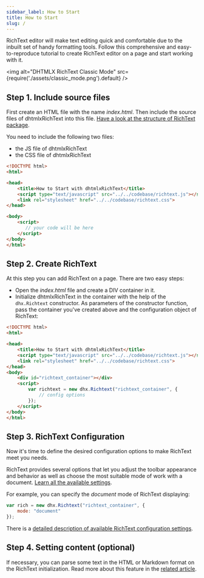 ```yaml
---
sidebar_label: How to Start
title: How to Start
slug: /
---
```


RichText editor will make text editing quick and comfortable due to the inbuilt set of handy formatting tools.
Follow this comprehensive and easy-to-reproduce tutorial to create RichText editor on a page and start working with it.

 <img alt="DHTMLX RichText Classic Mode" src={require('./assets/classic_mode.png').default} />

Step 1. Include source files
--------------------------

First create an HTML file with the name *index.html*. Then include the source files of dhtmlxRichText into this file. 
[Have a look at the structure of RichText package](initialization.md#includingsourcefiles).

You need to include the following two files:

- the JS file of dhtmlxRichText
- the CSS file of dhtmlxRichText

~~~html title="index.html"
<!DOCTYPE html>
<html>

<head>
	<title>How to Start with dhtmlxRichText</title>
	<script type="text/javascript" src="../../codebase/richtext.js"></script>
	<link rel="stylesheet" href="../../codebase/richtext.css">
</head>

<body>
	<script>
       // your code will be here
	</script>
</body>
</html>
~~~

Step 2. Create RichText
--------------------------

At this step you can add RichText on a page. There are two easy steps:

- Open the *index.html* file and create a DIV container in it.
- Initialize dhtmlxRichText in the container with the help of the `dhx.Richtext` constructor. As parameters of the constructor function, pass the container you've created above and the configuration object of RichText:

~~~html title="index.html"
<!DOCTYPE html>
<html>

<head>
	<title>How to Start with dhtmlxRichText</title>
	<script type="text/javascript" src="../../codebase/richtext.js"></script>
	<link rel="stylesheet" href="../../codebase/richtext.css">
</head>
<body>
	<div id="richtext_container"></div>
	<script>
        var richtext = new dhx.Richtext("richtext_container", {
			// config options
		});
	</script>
</body>
</html>
~~~

Step 3. RichText Configuration
------------------------------

Now it's time to define the desired configuration options to make RichText meet you needs.

RichText provides several options that let you adjust the toolbar appearance and behavior as well as choose the most suitable mode of work with a document. [Learn all the available settings](api/refs/richtext_props.md).

For example, you can specify the *document* mode of RichText displaying:

~~~js
var rich = new dhx.Richtext("richtext_container", {
	mode: "document"
});
~~~

There is a [detailed description of available RichText configuration settings](configuration.md). 

Step 4. Setting content (optional)
-------------------------

If necessary, you can parse some text in the HTML or Markdown format on the RichText initialization. Read more about this feature in the [related article](loading_data.md).


<!-- What's Next todo  -->
<!-- -------------- -->

<!-- Well, that's all. You can start working with texts in the RichText editor you've just created. 

If you're still eager to continue investigating the structure and backstage of dhtmlxRichText, these are the materials you will be interested in:

- overview.md
- guides.md
- api/refs/richtext.md -->
